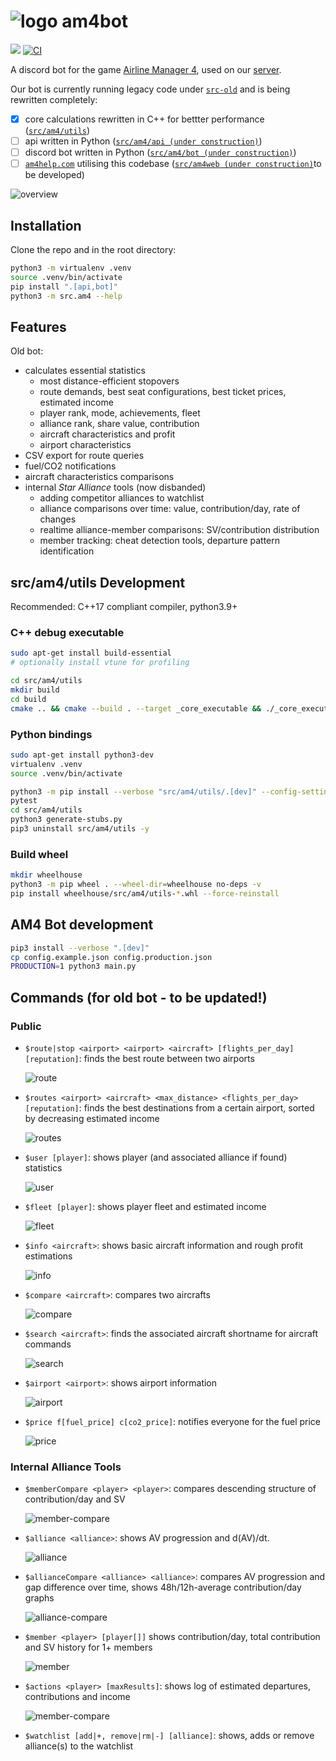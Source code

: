 # ![logo](src/am4/bot/assets/img/logo-small.png) am4bot

[![](https://dcbadge.vercel.app/api/server/4tVQHtf?style=flat)](https://discord.gg/4tVQHtf) [![CI](https://github.com/cathaypacific8747/am4bot/actions/workflows/ci.yml/badge.svg)](https://github.com/cathaypacific8747/am4bot/actions/workflows/ci.yml)

A discord bot for the game [Airline Manager 4](airlinemanager.com), used on our [server](https://discord.gg/4tVQHtf).

Our bot is currently running legacy code under [`src-old`](./src-old/) and is being rewritten completely:
- [x] core calculations rewritten in C++ for bettter performance ([`src/am4/utils`](./src/am4/utils))
- [ ] api written in Python ([`src/am4/api (under construction)`](./src/am4/api/))
- [ ] discord bot written in Python ([`src/am4/bot (under construction)`](./src/am4/bot/))
- [ ] [`am4help.com`](https://am4help.com/) utilising this codebase ([`src/am4web (under construction)`](./src/am4/web/)to be developed)

![overview](src/am4/bot/assets/img/overview.drawio.svg)


## Installation
Clone the repo and in the root directory:
```sh
python3 -m virtualenv .venv
source .venv/bin/activate
pip install ".[api,bot]"
python3 -m src.am4 --help
```

## Features
Old bot:
- calculates essential statistics
    - most distance-efficient stopovers
    - route demands, best seat configurations, best ticket prices, estimated income
    - player rank, mode, achievements, fleet
    - alliance rank, share value, contribution
    - aircraft characteristics and profit
    - airport characteristics
- CSV export for route queries
- fuel/CO2 notifications
- aircraft characteristics comparisons
- internal *Star Alliance* tools (now disbanded)
    - adding competitor alliances to watchlist
    - alliance comparisons over time: value, contribution/day, rate of changes
    - realtime alliance-member comparisons: SV/contribution distribution
    - member tracking: cheat detection tools, departure pattern identification

## src/am4/utils Development
Recommended: C++17 compliant compiler, python3.9+

### C++ debug executable
```sh
sudo apt-get install build-essential
# optionally install vtune for profiling

cd src/am4/utils
mkdir build
cd build
cmake .. && cmake --build . --target _core_executable && ./_core_executable
```

### Python bindings
```sh
sudo apt-get install python3-dev
virtualenv .venv
source .venv/bin/activate

python3 -m pip install --verbose "src/am4/utils/.[dev]" --config-settings=cmake.define.COPY_DATA=1
pytest
cd src/am4/utils
python3 generate-stubs.py
pip3 uninstall src/am4/utils -y
```
### Build wheel
```sh
mkdir wheelhouse
python3 -m pip wheel . --wheel-dir=wheelhouse no-deps -v
pip install wheelhouse/src/am4/utils-*.whl --force-reinstall
```

## AM4 Bot development
```sh
pip3 install --verbose ".[dev]"
cp config.example.json config.production.json
PRODUCTION=1 python3 main.py
```

## Commands (for old bot - to be updated!)

### Public
- `$route|stop <airport> <airport> <aircraft> [flights_per_day] [reputation]`: finds the best route between two airports
  
  ![route](src/am4/bot/assets/img/route.png)
- `$routes <airport> <aircraft> <max_distance> <flights_per_day> [reputation]`: finds the best destinations from a certain airport, sorted by decreasing estimated income
  
  ![routes](src/am4/bot/assets/img/routes.png)
- `$user [player]`: shows player (and associated alliance if found) statistics
  
  ![user](src/am4/bot/assets/img/user.png)
- `$fleet [player]`: shows player fleet and estimated income
  
  ![fleet](src/am4/bot/assets/img/fleet.png)
- `$info <aircraft>`: shows basic aircraft information and rough profit estimations
  
  ![info](src/am4/bot/assets/img/info.png)
- `$compare <aircraft>`: compares two aircrafts
  
  ![compare](src/am4/bot/assets/img/compare.png)
- `$search <aircraft>`: finds the associated aircraft shortname for aircraft commands
  
  ![search](src/am4/bot/assets/img/search.png)
- `$airport <airport>`: shows airport information
  
  ![airport](src/am4/bot/assets/img/airport.png)
- `$price f[fuel_price] c[co2_price]`: notifies everyone for the fuel price
  
  ![price](src/am4/bot/assets/img/price.png)

### Internal Alliance Tools
- `$memberCompare <player> <player>`: compares descending structure of contribution/day and SV
  
  ![member-compare](src/am4/bot/assets/img/member-compare.png)
- `$alliance <alliance>`: shows AV progression and d(AV)/dt.
  
  ![alliance](src/am4/bot/assets/img/alliance.png)
- `$allianceCompare <alliance> <alliance>`: compares AV progression and gap difference over time, shows 48h/12h-average contribution/day graphs
  
  ![alliance-compare](src/am4/bot/assets/img/alliance-compare.png)
- `$member <player> [player[]]` shows contribution/day, total contribution and SV history for 1+ members
  
  ![member](src/am4/bot/assets/img/member.png)
- `$actions <player> [maxResults]`: shows log of estimated departures, contributions and income
  
  ![member-compare](src/am4/bot/assets/img/member-compare.png)
- `$watchlist [add|+, remove|rm|-] [alliance]`: shows, adds or remove alliance(s) to the watchlist